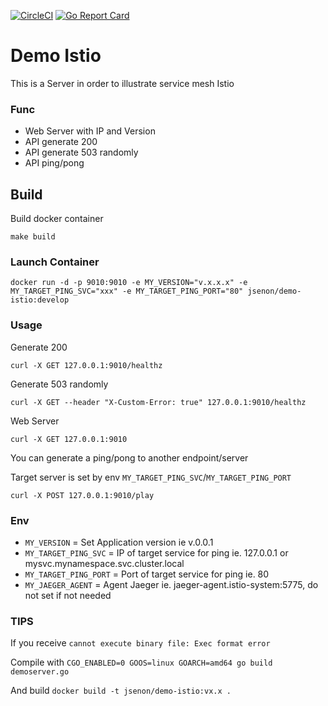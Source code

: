 [![CircleCI](https://circleci.com/gh/jsenon/demo-istio.svg?style=svg)](https://circleci.com/gh/jsenon/demo-istio)
[![Go Report Card](https://goreportcard.com/badge/github.com/jsenon/demo-istio)](https://goreportcard.com/report/github.com/jsenon/demo-istio)

# Demo Istio
 
This is a Server in order to illustrate service mesh Istio

### Func

- Web Server with IP and Version 
- API generate 200
- API generate 503 randomly
- API ping/pong

## Build

Build docker container
```
make build
```

### Launch Container

```
docker run -d -p 9010:9010 -e MY_VERSION="v.x.x.x" -e MY_TARGET_PING_SVC="xxx" -e MY_TARGET_PING_PORT="80" jsenon/demo-istio:develop
```

### Usage

Generate 200
```
curl -X GET 127.0.0.1:9010/healthz
```

Generate 503 randomly
```
curl -X GET --header "X-Custom-Error: true" 127.0.0.1:9010/healthz
```

Web Server
```
curl -X GET 127.0.0.1:9010
```

You can generate a ping/pong to another endpoint/server 

Target server is set by env `MY_TARGET_PING_SVC`/`MY_TARGET_PING_PORT`
```
curl -X POST 127.0.0.1:9010/play
```

### Env

- `MY_VERSION` = Set Application version ie v.0.0.1
- `MY_TARGET_PING_SVC` = IP of target service for ping ie. 127.0.0.1 or mysvc.mynamespace.svc.cluster.local
- `MY_TARGET_PING_PORT` = Port of target service for ping ie. 80
- `MY_JAEGER_AGENT` = Agent Jaeger ie. jaeger-agent.istio-system:5775, do not set if not needed

### TIPS

If you receive `cannot execute binary file: Exec format error`

Compile with  `CGO_ENABLED=0 GOOS=linux GOARCH=amd64 go build demoserver.go`

And build `docker build -t jsenon/demo-istio:vx.x .`
